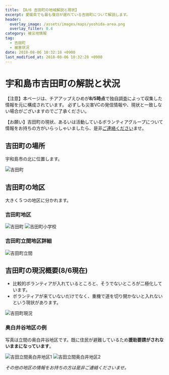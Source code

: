 ```yaml
---
title: 【8/6 吉田町の地域解説と現状】
excerpt: 愛媛県でも最も復旧が遅れている吉田町について解説します。
header:
  overlay_image: /assets/images/maps/yoshida-area.png
  overlay_filter: 0.4
category: 被災地情報
tag:
  - 吉田町
  - 被害状況  
date: 2018-08-06 10:32:18 +0900
last_modified_at: 2018-08-06 10:32:28 +0900
---
```


# 宇和島市吉田町の解説と状況

【注意】本ページは、チアアップえひめが**8/5時点**で独自調査によって収集した情報を元に構成されています。
必ずしも災害VCの発信情報や、現状と一致しない場合がございますのでご了承ください。

【お願い】吉田町の現状、あるいは活動しているボランティアグループについて情報をお持ちの方がいらっしゃいましたら、是非[ご連絡ください](matilto:cheerup.ehime@gmail.com)ませ。

## 吉田町の場所

宇和島市の北に位置します。

![吉田町](/assets/images/maps/yoshida-map-only.png)

## 吉田町の地区

大きく５つの地区に分かれます。

### 吉田町地区

![吉田町](/assets/images/maps/yoshida-area.png)
![吉田町小学校](/assets/images/maps/yoshida-elementary-school-white.png)

### 吉田町立間地区詳細

![吉田町立間](/assets/images/maps/yoshida-tachima.png)

## 吉田町の現況概要(8/6現在)

- 比較的ボランティアが入れているところと、そうでないところが二極化しています。
- ボランティアが来ていないだけでなく、重機で道を切り開かないと入れないという現状があります。

![吉田町現況](/assets/images/maps/yoshida-disaster-ratio.png)

### 奥白井谷地区の例

写真は立間の奥白井谷地区です。既に住民が避難しているため**援助要請がされないままになっています**。

![吉田立間奥白井地区1](/assets/images/maps/yoshida-tachima-1.jpg)
![吉田立間奥白井地区2](/assets/images/maps/yoshida-tachima-2.jpg)

*その他の地区の情報をお持ちの方は是非ご連絡くださいませ。*